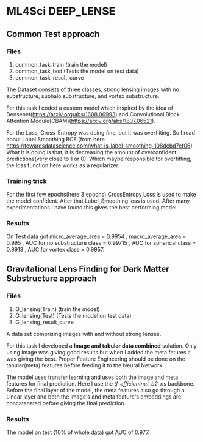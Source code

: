 # ML4Sci DEEP_LENSE


## Common Test approach
### Files
1) common_task_train (train the model)
2) common_task_test (Tests the model on test data)
3) common_task_result_curve

The Dataset consists of three classes, strong lensing images with no substructure, subhalo substructure, and vortex substructure. 

For this task I coded a custom model  which inspired by the idea of Densenet(https://arxiv.org/abs/1608.06993) and Convolutional Block Attention Module(CBAM)(https://arxiv.org/abs/1807.06521).

For the Loss, Cross_Entropy was doing fine, but it was overfiiting. 
So I read about Label Smoothing BCE (from here https://towardsdatascience.com/what-is-label-smoothing-108debd7ef06)
What it is doing is that, it is decreasing the amount of overconfident predictions(very close to 1 or 0). Which maybe responsible for overfitting, the loss function here works as a regularizer.

### Training trick
For the first few epochs(here 3 epochs) CrossEntropy Loss is used to make the model confident.
After that Label_Smoothing loss is used.
After many experimentations I have found this gives the best performing model.

### Results
On Test data got micro_average_area = 0.9954 , macro_average_area = 0.995 , AUC for no substructure class  = 0.99715 , AUC for spherical class = 0.9913 , AUC for vortex class = 0.9957.


## Gravitational Lens Finding for Dark Matter Substructure approach

### Files
1) G_lensing(Train) (train the model)
2) G_lensing(Test) (Tests the model on test data)
3) G_lensing_result_curve 

A data set comprising images with and without strong lenses. 

For this task I developed a **Image and tabular data combined** solution. Only using image was giving good results but when I added the meta fetures it was giving the best. Proper Feature Engineering should be done on the tabular(meta) features before feeding it to the Neural Network.

The model uses transfer learning and uses both the image and meta features for final prediction. Here I use the *tf_efficientnet_b2_ns* backbone. Before the final layer of the model, the meta features also go through a Linear layer and both the image's and meta feature's embeddings are concatenated before giving the final prediction.

### Results

The model on test (10% of whole data) got AUC of 0.977.





